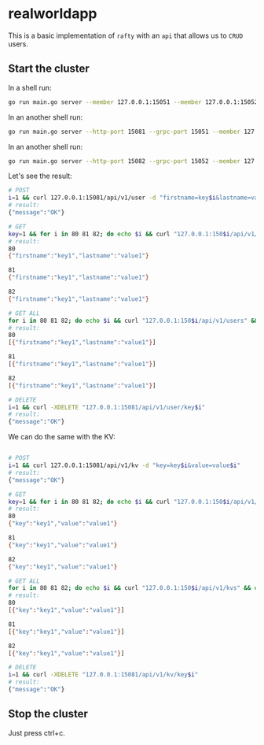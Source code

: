# realworldapp

This is a basic implementation of `rafty` with an `api` that allows us to `CRUD` users.

## Start the cluster

In a shell run:
```bash
go run main.go server --member 127.0.0.1:15051 --member 127.0.0.1:15052
```

In an another shell run:
```bash
go run main.go server --http-port 15081 --grpc-port 15051 --member 127.0.0.1:15050 --member 127.0.0.1:15052
```

In an another shell run:
```bash
go run main.go server --http-port 15082 --grpc-port 15052 --member 127.0.0.1:15050 --member 127.0.0.1:15051
```

Let's see the result:
```bash
# POST
i=1 && curl 127.0.0.1:15081/api/v1/user -d "firstname=key$i&lastname=value$i"
# result:
{"message":"OK"}

# GET
key=1 && for i in 80 81 82; do echo $i && curl "127.0.0.1:150$i/api/v1/user/key$key" && echo -e "\n";done
# result:
80
{"firstname":"key1","lastname":"value1"}

81
{"firstname":"key1","lastname":"value1"}

82
{"firstname":"key1","lastname":"value1"}

# GET ALL
for i in 80 81 82; do echo $i && curl "127.0.0.1:150$i/api/v1/users" && echo -e "\n";done
# result:
80
[{"firstname":"key1","lastname":"value1"}]

81
[{"firstname":"key1","lastname":"value1"}]

82
[{"firstname":"key1","lastname":"value1"}]

# DELETE
i=1 && curl -XDELETE "127.0.0.1:15081/api/v1/user/key$i"
# result:
{"message":"OK"}
```

We can do the same with the KV:
```bash

# POST
i=1 && curl 127.0.0.1:15081/api/v1/kv -d "key=key$i&value=value$i"
# result:
{"message":"OK"}

# GET
key=1 && for i in 80 81 82; do echo $i && curl "127.0.0.1:150$i/api/v1/kv/key$key" && echo -e "\n";done
# result:
80
{"key":"key1","value":"value1"}

81
{"key":"key1","value":"value1"}

82
{"key":"key1","value":"value1"}

# GET ALL
for i in 80 81 82; do echo $i && curl "127.0.0.1:150$i/api/v1/kvs" && echo -e "\n";done
# result:
80
[{"key":"key1","value":"value1"}]

81
[{"key":"key1","value":"value1"}]

82
[{"key":"key1","value":"value1"}]

# DELETE
i=1 && curl -XDELETE "127.0.0.1:15081/api/v1/kv/key$i"
# result:
{"message":"OK"}
```

## Stop the cluster

Just press ctrl+c.